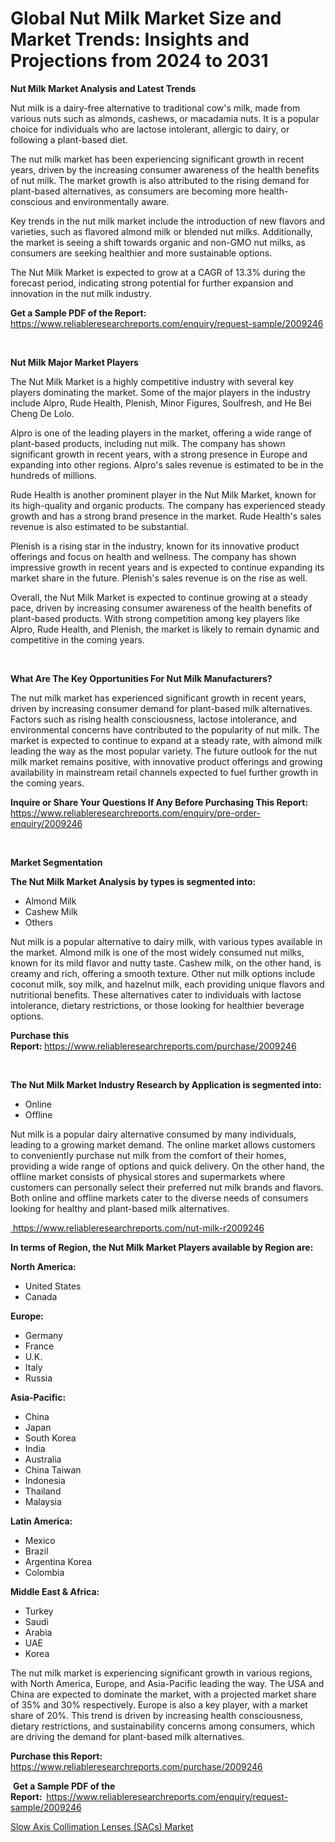 <p><h1>Global Nut Milk Market Size and Market Trends: Insights and Projections from 2024 to 2031</h1></p><p><strong>Nut Milk Market Analysis and Latest Trends</strong></p>
<p><p>Nut milk is a dairy-free alternative to traditional cow's milk, made from various nuts such as almonds, cashews, or macadamia nuts. It is a popular choice for individuals who are lactose intolerant, allergic to dairy, or following a plant-based diet.</p><p>The nut milk market has been experiencing significant growth in recent years, driven by the increasing consumer awareness of the health benefits of nut milk. The market growth is also attributed to the rising demand for plant-based alternatives, as consumers are becoming more health-conscious and environmentally aware.</p><p>Key trends in the nut milk market include the introduction of new flavors and varieties, such as flavored almond milk or blended nut milks. Additionally, the market is seeing a shift towards organic and non-GMO nut milks, as consumers are seeking healthier and more sustainable options.</p><p>The Nut Milk Market is expected to grow at a CAGR of 13.3% during the forecast period, indicating strong potential for further expansion and innovation in the nut milk industry.</p></p>
<p><strong>Get a Sample PDF of the Report:&nbsp;</strong> <a href="https://www.reliableresearchreports.com/enquiry/request-sample/2009246">https://www.reliableresearchreports.com/enquiry/request-sample/2009246</a></p>
<p>&nbsp;</p>
<p><strong>Nut Milk Major Market Players</strong></p>
<p><p>The Nut Milk Market is a highly competitive industry with several key players dominating the market. Some of the major players in the industry include Alpro, Rude Health, Plenish, Minor Figures, Soulfresh, and He Bei Cheng De Lolo.</p><p>Alpro is one of the leading players in the market, offering a wide range of plant-based products, including nut milk. The company has shown significant growth in recent years, with a strong presence in Europe and expanding into other regions. Alpro's sales revenue is estimated to be in the hundreds of millions.</p><p>Rude Health is another prominent player in the Nut Milk Market, known for its high-quality and organic products. The company has experienced steady growth and has a strong brand presence in the market. Rude Health's sales revenue is also estimated to be substantial.</p><p>Plenish is a rising star in the industry, known for its innovative product offerings and focus on health and wellness. The company has shown impressive growth in recent years and is expected to continue expanding its market share in the future. Plenish's sales revenue is on the rise as well.</p><p>Overall, the Nut Milk Market is expected to continue growing at a steady pace, driven by increasing consumer awareness of the health benefits of plant-based products. With strong competition among key players like Alpro, Rude Health, and Plenish, the market is likely to remain dynamic and competitive in the coming years.</p></p>
<p>&nbsp;</p>
<p><strong>What Are The Key Opportunities For Nut Milk Manufacturers?</strong></p>
<p><p>The nut milk market has experienced significant growth in recent years, driven by increasing consumer demand for plant-based milk alternatives. Factors such as rising health consciousness, lactose intolerance, and environmental concerns have contributed to the popularity of nut milk. The market is expected to continue to expand at a steady rate, with almond milk leading the way as the most popular variety. The future outlook for the nut milk market remains positive, with innovative product offerings and growing availability in mainstream retail channels expected to fuel further growth in the coming years.</p></p>
<p><strong>Inquire or Share Your Questions If Any Before Purchasing This Report:</strong> <a href="https://www.reliableresearchreports.com/enquiry/pre-order-enquiry/2009246">https://www.reliableresearchreports.com/enquiry/pre-order-enquiry/2009246</a></p>
<p>&nbsp;</p>
<p><strong>Market Segmentation</strong></p>
<p><strong>The Nut Milk Market Analysis by types is segmented into:</strong></p>
<p><ul><li>Almond Milk</li><li>Cashew Milk</li><li>Others</li></ul></p>
<p><p>Nut milk is a popular alternative to dairy milk, with various types available in the market. Almond milk is one of the most widely consumed nut milks, known for its mild flavor and nutty taste. Cashew milk, on the other hand, is creamy and rich, offering a smooth texture. Other nut milk options include coconut milk, soy milk, and hazelnut milk, each providing unique flavors and nutritional benefits. These alternatives cater to individuals with lactose intolerance, dietary restrictions, or those looking for healthier beverage options.</p></p>
<p><strong>Purchase this Report:&nbsp;</strong><a href="https://www.reliableresearchreports.com/purchase/2009246">https://www.reliableresearchreports.com/purchase/2009246</a></p>
<p>&nbsp;</p>
<p><strong>The Nut Milk Market Industry Research by Application is segmented into:</strong></p>
<p><ul><li>Online</li><li>Offline</li></ul></p>
<p><p>Nut milk is a popular dairy alternative consumed by many individuals, leading to a growing market demand. The online market allows customers to conveniently purchase nut milk from the comfort of their homes, providing a wide range of options and quick delivery. On the other hand, the offline market consists of physical stores and supermarkets where customers can personally select their preferred nut milk brands and flavors. Both online and offline markets cater to the diverse needs of consumers looking for healthy and plant-based milk alternatives.</p></p>
<p><a href="https://www.reliableresearchreports.com/nut-milk-r2009246">&nbsp;https://www.reliableresearchreports.com/nut-milk-r2009246</a></p>
<p><strong>In terms of Region, the Nut Milk Market Players available by Region are:</strong></p>
<p>
    <p> <strong> North America: </strong>
        <ul>
            <li>United States</li>
            <li>Canada</li>
        </ul>
        </p> 
    <p> <strong> Europe: </strong>
        <ul>
            <li>Germany</li>
            <li>France</li>
            <li>U.K.</li>
            <li>Italy</li>
            <li>Russia</li>
        </ul>
        </p> 
    <p> <strong> Asia-Pacific: </strong>
        <ul>
            <li>China</li>
            <li>Japan</li>
            <li>South Korea</li>
            <li>India</li>
            <li>Australia</li>
            <li>China Taiwan</li>
            <li>Indonesia</li>
            <li>Thailand</li>
            <li>Malaysia</li>
        </ul>
        </p> 
    <p> <strong> Latin America: </strong>
        <ul>
            <li>Mexico</li>
            <li>Brazil</li>
            <li>Argentina Korea</li>
            <li>Colombia</li>
        </ul>
        </p> 
    <p> <strong> Middle East & Africa: </strong>
        <ul>
            <li>Turkey</li>
            <li>Saudi</li>
            <li>Arabia</li>
            <li>UAE</li>
            <li>Korea</li>
        </ul>
    </p>
    </p>
<p><p>The nut milk market is experiencing significant growth in various regions, with North America, Europe, and Asia-Pacific leading the way. The USA and China are expected to dominate the market, with a projected market share of 35% and 30% respectively. Europe is also a key player, with a market share of 20%. This trend is driven by increasing health consciousness, dietary restrictions, and sustainability concerns among consumers, which are driving the demand for plant-based milk alternatives.</p></p>
<p><strong>Purchase this Report: </strong><a href="https://www.reliableresearchreports.com/purchase/2009246">https://www.reliableresearchreports.com/purchase/2009246</a></p>
<p>&nbsp;<strong>Get a Sample PDF of the Report:&nbsp;&nbsp;</strong><a href="https://www.reliableresearchreports.com/enquiry/request-sample/2009246">https://www.reliableresearchreports.com/enquiry/request-sample/2009246</a></p>
<p><strong></strong></p>
<p><p><a href="https://github.com/myacatherineblakecaczo9vcsw/Market-Research-Report-List-3/blob/main/slow-axis-collimation-lenses-sacs-market.md">Slow Axis Collimation Lenses (SACs) Market</a></p></p>